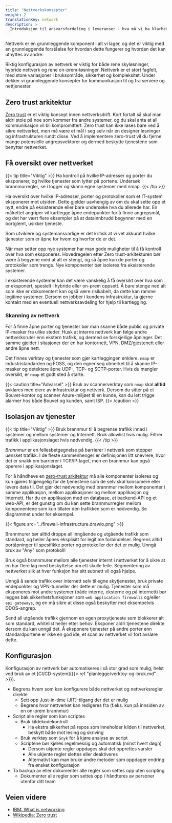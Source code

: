 ```yaml
---
title: "Nettverkskonsepter"
weight: 2
translationKey: network
description: >
  Introduksjon til ansvarsfordeling i leveranser - hva må vi ha klarhet i?
---
```


Nettverk er en grunnleggende komponent i alt vi lager, og det er viktig med en grunnleggende forståelse for hvordan dette fungerer og hvordan det kan utnyttes av andre. 

Riktig konfigurasjon av nettverk er viktig for både rene skyløsninger, hybride nettverk og rene on-prem-løsninger. Nettverk er et stort fagfelt, med store variasjoner i bruksområde, sikkerhet og kompleksitet. Under dekker vi grunnleggende konsepter for kommunikasjon til og fra servere og nettjenester.

## Zero trust arkitektur
[Zero trust](https://en.wikipedia.org/wiki/Zero_trust_security_model) er et viktig konsept innen nettverksdrift. Kort fortalt så skal man aldri stole på noe som kommer fra andre systemer, og du skal anta at all kommunikasjon vil bli kompromittert. Zero trust kan ikke løses bare ved å sikre nettverket, men må være et mål i seg selv når en designer   løsninger og infrastrukturen rundt disse. Ved å implementere zero-trust vil du fjerne mange potensielle angrepsvektorer og dermed beskytte tjenestene som benytter nettverket.

## Få oversikt over nettverket
{{< tip title="Viktig" >}}
Ha kontroll på hvilke IP-adresser og porter du eksponerer, og hvilke tjenester som lytter på portene. Undersøk brannmurregler, se i logger og skann
egne systemer med nmap.
{{< /tip >}}

Ha oversikt over hvilke IP-adresser, porter og protokoller som et IT-system eksponerer mot utsiden. Dette gjelder uavhengig av om du skal sette opp et nytt, endre på eksisterende eller bare undersøke hva du allerede har. En målrettet angriper vil kartlegge åpne endepunkter for å finne angrepsmål, og det har vært flere eksempler på at datainnbrudd begynner med en bortglemt, usikker tjeneste. 

Som utviklere og systemansvarlige er det kritisk at vi vet akkurat hvilke tjenester som er åpne for hvem og hvorfor de er det.

Når man setter opp nye systemer har man gode muligheter til å få kontroll over hva som eksponeres. Hovedregelen etter Zero trust-arkitekturen bør være å begynne med at alt er stengt, og så åpne kun de porter og protokoller som trengs. Nye komponenter bør isoleres fra eksisterende systemer.

I eksisterende systemer kan det være vanskelig å få oversikt over hva som er eksponert, spesielt i hybride eller on-prem oppsett. Å bare stenge ned alt som ikke er dokumentert kan også være risikabelt, da dette kan ramme legitime systemer. Dersom en jobber i kundens infrastruktur, ta gjerne kontakt med en eventuell nettverksavdeling for hjelp til kartlegging. 

### Skanning av nettverk
For å finne åpne porter og tjenester bør man skanne både public og private IP-masker fra ulike steder. Husk at interne nettverk kan følge andre nettverksruter enn ekstern trafikk, og dermed se forskjellige åpninger. Det samme gjelder i sitasjoner der en har kontornett, VPN, DMZ/gjestenett eller andre åpne nett. 

Det finnes verktøy og tjenester som gjør kartleggingen enklere. `nmap` er industristandarden og FOSS, og den egner seg utmerket til å skanne IP-masker og detektere åpne UDP-, TCP- og SCTP-porter. Hvis du mangler oversikt, er `nmap` et godt sted å starte.

{{< caution title="Advarsel" >}}
Bruk av scannerverktøy som `nmap` skal <strong>alltid</strong> avklares med eiere av infrastruktur og nettverk. Dersom du sitter på
et Bouvet-kontor og scanner Azure-miljøet til en kunde, kan du lett trigge alarmer hos både Bouvet og kunden, samt ISP. 
{{< /caution >}}


## Isolasjon av tjenester
{{< tip title="Viktig" >}}
Bruk brannmur til å begrense trafikk innad i systemer og mellom systemer og Internett. Bruk allowlist hvis mulig. Filtrer trafikk i applikasjonslaget hvis
nødvendig.
{{< /tip >}}

_Brannmur_ er en fellesbetgegnelse på barrierer i nettverk som stopper uønsket trafikk. I de fleste sammenhenger er definisjonen litt snevrere, hvor det er
snakk om barrierer i TCP/IP-laget, men en brannmur kan også operere i applikasjonslaget.

For å håndheve en [zero-trust arkitektur](https://en.wikipedia.org/wiki/Zero_trust_security_model) må alle komponenter isoleres og kun gjøres tilgjengelig for de tjenestene som de selv skal konsumere eller levere data til. Det gjør det nødvendig med brannmur mellom komponenter i samme applikasjon, mellom applikasjoner og mellom applikasjon og Internett. Har du en applikasjon med en database, et backend-API og et web-API, er det gunstig om du kan sette brannmurregler mellom komponentene som kun tillater den trafikken som er nødvendig. Se diagrammet under for eksempel.

{{< figure src="../firewall-infrastructure.drawio.png" >}}

Brannmurer bør alltid droppe all inngående og utgående trafikk som standard, og heller åpnes eksplisitt for legitime forbindelser. Begrens alltid portåpninger til spesifikke porter og protokoller der det er mulig. Unngå bruk av "Any" som protokoll! 

Bruk også brannmurer mellom alle tjenester internt i nettverket for å sikre at en har flere lag med beskyttelse om ett skulle feile. Segmentering av nettverket slik at hver funksjon har sitt subnett vil også hjelpe. 

Unngå å sende trafikk over internett selv til egne skytjenester, bruk private endepunkter og VPN-tunneller der dette er mulig. Tjenester som må eksponeres mot andre systemer (både interne, eksterne og på internett) bør legges bak sikkerhetsfunksjoner som `web application firewalls` og/eller `api gateways`, og en må sikre at disse også beskytter mot eksempelvis DDOS-angrep. 

Send all utgående trafikk gjennom en egen proxytjeneste som blokkerer alt som standard, whitelist heller etter behov. Eksponer aldri tjenestene direkte dersom du kan unngå det. Å eksponere tjenester på andre porter enn standardportene er ikke en god ide, et scan av nettverket vil fort avsløre dette. 

## Konfigurasjon

Konfigurasjon av nettverk bør automatiseres i så stor grad som mulig, helst ved bruk av et [CI/CD-system]({{< ref "planlegge/verktoy-og-bruk.md" >}}).

- Begrens hvem som kan konfigurere både nettverket og nettverksregler direkte
    - Sett opp Just-in-time (JIT)-tilgang der det er mulig
    - Begrens hvor nettverket kan redigeres fra (f.eks. kun på innsiden av en on-prem brannmur)
- Script alle regler som kan scriptes
    - Bruk kildekodekontroll
        - Ha ekstra sikkerhet på repos som inneholder kilden til nettverket, beskytt både mot lesing og skriving
    - Bruk verktøy som `Snyk` for å kjøre analyse av script
    - Scriptene bør kjøres regelmessig og automatisk (minst hvert døgn)
        - Dersom ukjente regler oppdages skal det opprettes varsler
        - Alle ukjente regler slettes eller deaktiveres
        - Alternativt kan man bruke andre metoder som oppdager endring fra ønsket konfigurasjon
- Ta backup av eller dokumenter alle regler som settes opp uten scripting
    - Dokumenter alle regler som settes opp / håndteres av personer utenfor ditt team

## Veien videre
* [IBM: What is networking](https://www.ibm.com/topics/networking)
* [Wikipedia: Zero trust](https://en.wikipedia.org/wiki/Zero_trust_security_model)